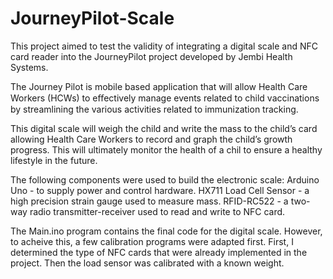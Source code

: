 # JourneyPilot-Scale
This project aimed to test the validity of integrating a digital scale and NFC card reader into the JourneyPilot project developed by Jembi Health Systems. 

The Journey Pilot is mobile based application that will allow Health Care Workers (HCWs) to eﬀectively manage events related to child vaccinations by streamlining the various activities related to immunization tracking.

This digital scale will weigh the child and write the mass to the child’s card allowing Health Care Workers to record and graph the child’s growth progress. This will ultimately monitor the health of a chil to ensure a healthy lifestyle in the future.

The following components were used to build the electronic scale:
Arduino Uno - to supply power and control hardware.
HX711 Load Cell Sensor - a high precision strain gauge used to measure mass.
RFID-RC522 - a two-way radio transmitter-receiver used to read and write to NFC card.

The Main.ino program contains the final code for the digital scale. However, to acheive this, a few calibration programs were adapted first. First, I determined the type of NFC cards that were already implemented in the project. Then the load sensor was calibrated with a known weight. 
